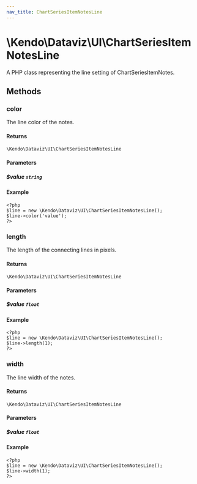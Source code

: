 ```yaml
---
nav_title: ChartSeriesItemNotesLine
---
```


# \Kendo\Dataviz\UI\ChartSeriesItemNotesLine

A PHP class representing the line setting of ChartSeriesItemNotes.


## Methods

### color
The line color of the notes.

#### Returns
`\Kendo\Dataviz\UI\ChartSeriesItemNotesLine`

#### Parameters

##### $value `string`



#### Example 
    <?php
    $line = new \Kendo\Dataviz\UI\ChartSeriesItemNotesLine();
    $line->color('value');
    ?>

### length
The length of the connecting lines in pixels.

#### Returns
`\Kendo\Dataviz\UI\ChartSeriesItemNotesLine`

#### Parameters

##### $value `float`



#### Example 
    <?php
    $line = new \Kendo\Dataviz\UI\ChartSeriesItemNotesLine();
    $line->length(1);
    ?>

### width
The line width of the notes.

#### Returns
`\Kendo\Dataviz\UI\ChartSeriesItemNotesLine`

#### Parameters

##### $value `float`



#### Example 
    <?php
    $line = new \Kendo\Dataviz\UI\ChartSeriesItemNotesLine();
    $line->width(1);
    ?>

